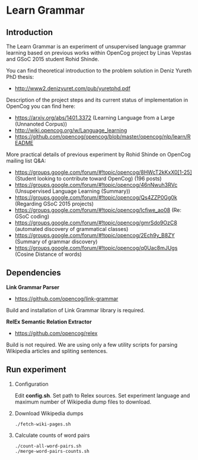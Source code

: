 Learn Grammar
=============

## Introduction ##

The Learn Grammar is an experiment of unsupervised language grammar learning based on previous works
within OpenCog project by Linas Vepstas and GSoC 2015 student Rohid Shinde.

You can find theoretical introduction to the problem solution in Deniz Yureth PhD thesis:
- http://www2.denizyuret.com/pub/yuretphd.pdf

Description of the project steps and its current status of implementation in OpenCog you can find here:
- https://arxiv.org/abs/1401.3372 (Learning Language from a Large (Unnanoted Corpus))
- http://wiki.opencog.org/w/Language_learning
- https://github.com/opencog/opencog/blob/master/opencog/nlp/learn/README

More practical details of previous experiment by Rohid Shinde on OpenCog mailing list Q&A:
- https://groups.google.com/forum/#!topic/opencog/8HWcT2kKxX0[1-25] (Student looking to contribute toward OpenCog)  (196 posts)
- https://groups.google.com/forum/#!topic/opencog/46nNwuh3RVc       (Unsupervised Language Learning (Summary)) 
- https://groups.google.com/forum/#!topic/opencog/Qs4ZZP0Gg0k       (Regarding GSoC 2015 projects)
- https://groups.google.com/forum/#!topic/opencog/lcfiwe_ao08       (Re: GSoC coding) 
- https://groups.google.com/forum/#!topic/opencog/gmrSdo9OzC8       (automated discovery of grammatical classes)
- https://groups.google.com/forum/#!topic/opencog/2Ech9y_B8ZY       (Summary of grammar discovery)
- https://groups.google.com/forum/#!topic/opencog/q0Uac8mJUgs       (Cosine Distance of words)

## Dependencies ##

**Link Grammar Parser**

- https://github.com/opencog/link-grammar

Build and installation of Link Grammar library is required.

**RelEx Semantic Relation Extractor**

- https://github.com/opencog/relex

Build is not required. We are using only a few utility scripts for parsing Wikipedia articles and spliting sentences.

## Run experiment ##

1. Configuration

    Edit **config.sh**. Set path to Relex sources. Set experiment language and maximum number of
    Wikipedia dump files to download.

2. Download Wikipedia dumps

    ```
    ./fetch-wiki-pages.sh
    ```

3. Calculate counts of word pairs

    ```
    ./count-all-word-pairs.sh
    ./merge-word-pairs-counts.sh
    ```
